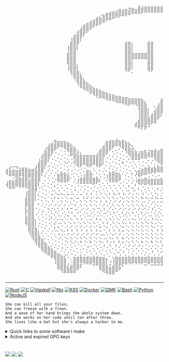 <pre>
⠀⠀⠀⠀⠀⠀⠀⠀⠀⠀⠀⠀⠀⠀⠀⠀⠀⠀⠀⠀⠀⠀⠀⠀⠀⠀⠀⠀⠀⠀⠀⠀⠀⠀⠀⠀⠀⠀⠀⠀⠀⢀⠀⠀⠀⠀⠀⠀⠀⠀⡀⠀⠀⠀⠀⠀⠀⠀⠀⠀⠀⠀⠀⠀⠀⠀⠀⠀⠀⠀⠀⠀⠀⠀⠀⠀⠀⠀⠀⠀⠀⠀⠀⠀⠀⠀⠀⠀⠀⠀⠀⠀
⠀⠀⠀⠀⠀⠀⠀⠀⠀⠀⠀⠀⠀⠀⠀⠀⠀⠀⠀⠀⠀⠀⠀⠀⠀⠀⠀⠀⠀⠀⠀⠀⠀⠀⢀⣤⣠⣤⣲⣶⣤⣿⣾⣿⣿⣿⣿⣿⣿⣿⣾⣾⣵⣶⣲⣤⢤⣄⣀⡀⠀⠀⠀⠀⠀⠀⠀⠀⠀⠀⠀⠀⠀⠀⠀⠀⠀⠀⠀⠀⠀⠀⠀⠀⠀⠀⠀⠀⠀⠀⠀⠀
⠀⠀⠀⠀⠀⠀⠀⠀⠀⠀⠀⠀⠀⠀⠀⠀⠀⠀⠀⠀⠀⠀⠀⠀⠀⠀⠀⠀⠀⢀⣄⣶⣾⣿⣿⣿⣿⡿⠿⠛⠛⠛⠋⠉⠉⠉⠉⠉⠉⠉⠛⠛⠛⠻⠿⣿⣿⣿⣿⣽⣴⣤⡀⠀⠀⠀⠀⠀⠀⠀⠀⠀⠀⠀⠀⠀⠀⠀⠀⠀⠀⠀⠀⠀⠀⠀⠀⠀⠀⠀⠀⠀
⠀⠀⠀⠀⠀⠀⠀⠀⠀⠀⠀⠀⠀⠀⠀⠀⠀⠀⠀⠀⠀⠀⠀⠀⠀⠀⢀⣠⣾⣷⣿⡿⠿⠛⠉⠁⠀⠀⠀⠀⠀⠀⠀⠀⠀⠀⠀⠀⠀⠀⠀⠀⠀⠀⠀⠀⠀⠉⠙⠻⢿⣿⣿⣷⣦⣀⠀⠀⠀⠀⠀⠀⠀⠀⠀⠀⠀⠀⠀⠀⠀⠀⠀⠀⠀⠀⠀⠀⠀⠀⠀⠀
⠀⠀⠀⠀⠀⠀⠀⠀⠀⠀⠀⠀⠀⠀⠀⠀⠀⠀⠀⠀⠀⠀⠀⠀⣠⣶⣿⣿⡿⠟⠉⠀⠀⠀⠀⠀⠀⠀⠀⠀⠀⠀⠀⠀⠀⠀⠀⠀⠀⠀⠀⠀⠀⠀⠀⠀⠀⠀⠀⠀⠀⠈⠙⢿⣿⣿⣧⡄⠀⠀⠀⠀⠀⠀⠀⠀⠀⠀⠀⠀⠀⠀⠀⠀⠀⠀⠀⠀⠀⠀⠀⠀
⠀⠀⠀⠀⠀⠀⠀⠀⠀⠀⠀⠀⠀⠀⠀⠀⠀⠀⠀⠀⠀⠀⢀⣼⣿⣿⠟⠁⠀⠀⠀⠀⠀⠀⠀⠀⠀⠀⠀⠀⠀⠀⠀⠀⠀⠀⠀⠀⠀⠀⠀⠀⠀⠀⠀⠀⠀⠀⠀⠀⠀⠀⠀⠀⠈⠻⣿⣿⣢⡀⠀⠀⠀⠀⠀⠀⠀⠀⠀⠀⠀⠀⠀⠀⠀⠀⠀⠀⠀⠀⠀⠀
⠀⠀⠀⠀⠀⠀⠀⠀⠀⠀⠀⠀⠀⠀⠀⠀⠀⠀⠀⠀⠀⣠⣽⣿⡟⠁⠀⠀⠀⠀⠀⠀⠀⠀⠀⠀⠀⠀⠀⠀⠀⠀⠀⠀⠀⠀⠀⠀⠀⠀⠀⠀⠀⠀⠀⠀⠀⠀⠀⠀⠀⠀⠀⠀⠀⠀⠘⢿⣿⣟⡄⠀⠀⠀⠀⠀⠀⠀⠀⠀⠀⠀⠀⠀⠀⠀⠀⠀⠀⠀⠀⠀
⠀⠀⠀⠀⠀⠀⠀⠀⠀⠀⠀⠀⠀⠀⠀⠀⠀⠀⠀⠀⢰⣿⣿⡏⠀⠀⠀⠀⠀⠀⠀⠀⠀⠀⠀⠀⠀⠀⠀⠀⠀⠀⠀⠀⠀⠀⠀⠀⠀⠀⠀⠀⠀⠀⠀⠀⠀⠀⠀⠀⠀⠀⠀⠀⠀⠀⠀⠀⢻⣿⣞⡄⠀⠀⠀⠀⠀⠀⠀⠀⠀⠀⠀⠀⠀⠀⠀⠀⠀⠀⠀⠀
⠀⠀⠀⠀⠀⠀⠀⠀⠀⠀⠀⠀⠀⠀⠀⠀⠀⠀⠀⢀⣿⣿⡟⠀⠀⠀⠀⠀⠀⠀⠀⠀⠀⠀⠀⠀⠀⣾⣿⡆⠀⠀⠀⠀⣿⣿⠀⠀⠀⢀⣾⣶⠄⠀⠀⠀⠀⠀⠀⠀⠀⠀⠀⠀⠀⠀⠀⠀⠀⢿⣿⡽⠀⠀⠀⠀⠀⠀⠀⠀⠀⠀⠀⠀⠀⠀⠀⠀⠀⠀⠀⠀
⠀⠀⠀⠀⠀⠀⠀⠀⠀⠀⠀⠀⠀⠀⠀⠀⠀⠀⠀⢸⣿⣿⠇⠀⠀⠀⠀⠀⠀⠀⠀⠀⠀⠀⠀⠀⠀⣿⣿⡇⠀⠀⠀⠀⣿⣿⠀⠀⠀⠀⢉⠉⠀⠀⠀⠀⠀⠀⠀⠀⠀⠀⠀⠀⠀⠀⠀⠀⠀⠘⣿⣿⣇⠀⠀⠀⠀⠀⠀⠀⠀⠀⠀⠀⠀⠀⠀⠀⠀⠀⠀⠀
⠀⠀⠀⠀⠀⠀⠀⠀⠀⠀⠀⠀⠀⠀⠀⠀⠀⠀⠀⣾⣿⣿⠀⠀⠀⠀⠀⠀⠀⠀⠀⠀⠀⠀⠀⠀⠀⣿⣿⣷⣶⣶⣶⣶⣿⣿⠀⠀⠀⠀⣴⣦⠀⠀⠀⠀⠀⠀⠀⠀⠀⠀⠀⠀⠀⠀⠀⠀⠀⠀⣿⣿⣹⠀⠀⠀⠀⠀⠀⠀⠀⠀⠀⠀⠀⠀⠀⠀⠀⠀⠀⠀
⠀⠀⠀⠀⠀⠀⠀⠀⠀⠀⠀⠀⠀⠀⠀⠀⠀⠀⠀⣿⣿⣿⠀⠀⠀⠀⠀⠀⠀⠀⠀⠀⠀⠀⠀⠀⠀⣿⣿⡟⠛⠛⠛⠛⣿⣿⠀⠀⠀⠀⣿⣿⠀⠀⠀⠀⠀⠀⠀⠀⠀⠀⠀⠀⠀⠀⠀⠀⠀⠀⣿⣿⣿⠀⠀⠀⠀⠀⠀⠀⠀⠀⠀⠀⠀⠀⠀⠀⠀⠀⠀⠀
⠀⠀⠀⠀⠀⠀⠀⠀⠀⠀⠀⠀⠀⠀⠀⠀⠀⠀⠀⢻⣿⣿⡄⠀⠀⠀⠀⠀⠀⠀⠀⠀⠀⠀⠀⠀⠀⣿⣿⡇⠀⠀⠀⠀⣿⣿⠀⠀⠀⠀⣿⣿⠀⠀⠀⠀⠀⠀⠀⠀⠀⠀⠀⠀⠀⠀⠀⠀⠀⠀⣿⣿⣽⠃⠀⠀⠀⠀⠀⠀⠀⠀⠀⠀⠀⠀⠀⠀⠀⠀⠀⠀
⠀⠀⠀⠀⠀⠀⠀⠀⠀⠀⠀⠀⠀⠀⠀⠀⠀⠀⠀⠸⣿⣿⣇⠀⠀⠀⠀⠀⠀⠀⠀⠀⠀⠀⠀⠀⠀⢿⡿⠃⠀⠀⠀⠀⢿⡿⠀⠀⠀⠀⢿⡿⠀⠀⠀⠀⠀⠀⠀⠀⠀⠀⠀⠀⠀⠀⠀⠀⠀⢰⣿⡿⠇⠀⠀⠀⠀⠀⠀⠀⠀⠀⠀⠀⠀⠀⠀⠀⠀⠀⠀⠀
⠀⠀⠀⠀⠀⠀⠀⠀⠀⠀⠀⠀⠀⠀⠀⠀⠀⠀⠀⠀⠹⣿⣿⣆⠀⠀⠀⠀⠀⠀⠀⠀⠀⠀⠀⠀⠀⠀⠀⠁⠀⠀⠀⠀⠀⠀⠀⠀⠀⠀⠀⠀⠀⠀⠀⠀⠀⠀⠀⠀⠀⠀⠀⠀⠀⠀⠀⠀⢀⣿⣿⡻⠀⠀⠀⠀⠀⠀⠀⠀⠀⠀⠀⠀⠀⠀⠀⠀⠀⠀⠀⠀
⠀⠀⠀⠀⠀⠀⠀⠀⠀⠀⠀⠀⠀⠀⠀⠀⠀⠀⠀⠀⠀⠹⣿⣿⣆⠀⠀⠀⠀⠀⠀⠀⠀⠀⠀⠀⠀⠀⠀⠀⠀⠀⠀⠀⠀⠀⠀⠀⠀⠀⠀⠀⠀⠀⠀⠀⠀⠀⠀⠀⠀⠀⠀⠀⠀⠀⠀⢠⣾⣿⡷⠁⠀⠀⠀⠀⠀⠀⠀⠀⠀⠀⠀⠀⠀⠀⠀⠀⠀⠀⠀⠀
⠀⠀⠀⠀⠀⠀⠀⠀⠀⠀⠀⠀⠀⠀⠀⠀⠀⠀⠀⠀⠀⠀⠹⣿⣿⣷⣄⠀⠀⠀⠀⠀⠀⠀⠀⠀⠀⠀⠀⠀⠀⠀⠀⠀⠀⠀⠀⠀⠀⠀⠀⠀⠀⠀⠀⠀⠀⠀⠀⠀⠀⠀⠀⠀⠀⢀⣴⣿⣿⠟⠁⠀⠀⠀⠀⠀⠀⠀⠀⠀⠀⠀⠀⠀⠀⠀⠀⠀⠀⠀⠀⠀
⠀⠀⠀⠀⠀⠀⠀⠀⠀⠀⠀⠀⠀⠀⠀⠀⠀⠀⠀⠀⠀⠀⠀⠉⠻⢿⣿⣷⣦⣄⡀⠀⠀⠀⠀⠀⠀⠀⠀⠀⠀⠀⠀⠀⠀⠀⠀⠀⠀⠀⠀⠀⠀⠀⠀⠀⠀⠀⠀⠀⠀⠀⣀⣤⣾⣿⣿⠟⠉⠀⠀⠀⠀⠀⠀⠀⠀⠀⠀⠀⠀⠀⠀⠀⠀⠀⠀⠀⠀⠀⠀⠀
⠀⠀⠀⠀⠀⠀⠀⠀⠀⠀⠀⠀⠀⠀⠀⠀⠀⠀⠀⠀⠀⠀⠀⠀⠀⠀⠋⠻⡿⣿⣿⣷⣦⣤⣀⣀⠀⠀⠀⠀⠀⠀⠀⠀⠀⠀⠀⠀⠀⠀⠀⠀⠀⠀⠀⠀⣀⣀⣤⣴⣶⣿⣿⣿⡿⠿⠁⠀⠀⠀⠀⠀⠀⠀⠀⠀⠀⠀⠀⠀⠀⠀⠀⠀⠀⠀⠀⠀⠀⠀⠀⠀
⠀⠀⠀⠀⠀⠀⠀⠀⠀⠀⠀⠀⠀⠀⠀⠀⠀⠀⠀⠀⠀⠀⠀⠀⠀⠀⠀⠀⠈⠉⠙⠻⠿⢿⣿⣿⣿⣿⣶⣶⣶⣶⣦⡀⠀⠀⠀⠀⣴⣶⣶⣶⣶⣾⣿⣿⣿⣿⣿⣿⠿⠟⠉⠁⠀⠀⠀⠀⠀⠀⠀⠀⠀⠀⠀⠀⠀⠀⠀⠀⠀⠀⠀⠀⠀⠀⠀⠀⠀⠀⠀⠀
⠀⠀⠀⠀⠀⠀⠀⠀⠀⠀⠀⠀⠀⠀⠀⠀⠀⠀⠀⠀⠀⠀⠀⠀⠀⠀⠀⠀⠀⠀⠀⠀⠀⠀⠈⠉⠙⠻⠟⠛⠻⣿⣿⣷⠀⠀⡀⣰⣿⣿⠟⠿⠟⠝⠛⠉⠑⠁⠀⠀⠀⠀⠀⠀⠀⠀⠀⠀⠀⠀⠀⠀⠀⠀⠀⠀⠀⠀⠀⠀⠀⠀⠀⠀⠀⠀⠀⠀⠀⠀⠀⠀
⠀⠀⠀⠀⠀⠀⠀⠀⠀⠀⠀⠀⠀⠀⠀⠀⠀⠀⠀⠀⠀⠀⠀⠀⠀⠀⠀⠀⠀⠀⠀⠀⠀⠀⠀⠀⠀⠀⠀⠀⠀⢺⣿⣿⡆⠀⣰⣿⣿⡽⠀⠀⠀⠀⠀⠀⠀⠀⠀⠀⠀⠀⠀⠀⠀⠀⠀⠀⠀⠀⠀⠀⠀⠀⠀⠀⠀⠀⠀⠀⠀⠀⠀⠀⠀⠀⠀⠀⠀⠀⠀⠀
⠀⠀⠀⠀⠀⠀⠀⠀⠀⠀⠀⠀⠀⠀⠀⠀⠀⠀⠀⠀⠀⠀⠀⠀⠀⠀⠀⠀⠀⠀⠀⠀⠀⠀⠀⠀⠀⠀⠀⠀⠀⢸⣿⣿⡇⣴⣿⣿⡏⠁⠀⠀⠀⠀⠀⠀⠀⠀⠀⠀⠀⠀⠀⠀⠀⠀⠀⠀⠀⠀⠀⠀⠀⠀⠀⠀⠀⠀⠀⠀⠀⠀⠀⠀⠀⠀⠀⠀⠀⠀⠀⠀
⠀⠀⠀⠀⠀⠀⠀⠀⠀⠀⠀⠀⠀⠀⠀⠀⠀⠀⠀⠀⠀⠀⠀⠀⠀⠀⠀⠀⠀⠀⠀⠀⠀⠀⠀⠀⠀⠀⠀⠀⠀⣼⣿⣿⣿⣿⣿⠋⠀⠀⠀⠀⠀⠀⠀⠀⠀⠀⠀⠀⠀⠀⠀⠀⠀⠀⠀⠀⠀⠀⠀⠀⠀⠀⠀⠀⠀⠀⠀⠀⠀⠀⠀⠀⠀⠀⠀⠀⠀⠀⠀⠀
⠀⠀⠀⠀⠀⠀⠀⠀⠀⠀⠀⠀⠀⠀⠀⠀⠀⠀⠀⠀⠀⠀⠀⠀⠀⠀⠀⠀⠀⠀⠀⠀⠀⠀⠀⠀⠀⠀⠀⠀⣾⣿⣿⣿⣻⠋⠉⠀⠀⠀⠀⠀⠀⠀⠀⠀⠀⠀⠀⠀⠀⠀⠀⠀⠀⠀⠀⠀⠀⠀⠀⠀⠀⠀⠀⠀⠀⠀⠀⠀⠀⠀⠀⠀⠀⠀⠀⠀⠀⠀⠀⠀
⠀⠀⠀⠀⠀⠀⠀⠀⠀⠀⠀⠀⠀⠀⠀⠀⠀⠀⠀⠀⠀⠀⠀⠀⠀⠀⠀⠀⠀⠀⠀⠀⠀⠀⠀⠀⠀⠀⠀⠀⠀⠉⠃⠋⠀⠀⠀⠀⠀⠀⠀⠀⠀⠀⠀⠀⠀⠀⠀⠀⠀⠀⠀⠀⠀⠀⠀⠀⠀⠀⠀⠀⠀⠀⠀⠀⠀⠀⠀⠀⠀⠀⠀⠀⠀⠀⠀⠀⠀⠀⠀⠀
⠀⠀⠀⠀⠀⠀⠀⠀⠀⠀⠀⠀⠀⠀⠀⠀⠀⠀⠀⠀⠀⠀⠀⠀⠀⠀⠀⠀⠀⠀⠀⠀⠀⠀⠀⠀⠀⠀⠀⠀⠀⠀⠀⠀⠀⠀⠀⠀⠀⠀⠀⠀⠀⠀⠀⠀⠀⠀⠀⠀⠀⠀⠀⠀⠀⠀⠀⠀⠀⠀⠀⠀⠀⠀⠀⠀⠀⠀⠀⠀⠀⠀⠀⠀⠀⠀⠀⠀⠀⠀⠀⠀
⠀⠀⠀⠀⠀⠀⠀⠀⠀⠀⠀⠀⠀⠀⠀⣤⣀⣀⣀⠀⠀⠀⠀⠀⠀⠀⠀⠀⠀⠀⠀⣀⣠⣄⣴⣄⣤⡀⠀⠀⠀⠀⠀⠀⠀⠀⠀⠀⠀⠀⠀⠀⠀⠀⠀⠀⠀⠀⠀⠀⠀⠀⠀⠀⠀⠀⠀⠀⠀⠀⠀⠀⠀⠀⠀⠀⠀⠀⠀⠀⠀⠀⠀⠀⠀⠀⠀⠀⠀⠀⠀⠀
⠀⠀⠀⠀⠀⠀⠀⠀⠀⠀⠀⠀⠀⣰⣾⣾⣿⣿⣿⣿⡦⡀⠀⠀⠀⠀⠀⠀⠀⠀⣠⣿⣿⣿⠿⢿⣿⣿⡷⡄⠀⠀⠀⠀⠀⠀⠀⠀⠀⠀⠀⠀⠀⠀⠀⠀⠀⠀⠀⠀⠀⠀⠀⠀⠀⠀⠀⠀⠀⠀⠀⠀⠀⠀⠀⠀⠀⠀⠀⠀⠀⠀⠀⠀⠀⠀⠀⠀⠀⠀⠀⠀
⠀⠀⠀⠀⠀⠀⠀⠀⠀⠀⠀⠀⣜⣿⣿⠟⠁⠄⡙⢿⣿⣿⢄⠀⠀⠀⠀⠀⠀⣴⣿⣿⠟⡁⠄⠂⡙⢿⣿⣞⣄⢀⣀⡤⢠⣤⣴⣠⣶⣶⣴⣶⣾⣷⣷⣶⣶⣶⣂⣦⣤⣤⣀⡀⠀⠀⠀⠀⠀⠀⠀⠀⠀⠀⠀⠀⠀⠀⠀⠀⠀⠀⠀⠀⠀⠀⠀⠀⠀⠀⠀⠀
⠀⠀⠀⠀⠀⠀⠀⠀⠀⠀⠀⣰⣿⣿⠏⡈⠐⠠⠐⠠⠿⣿⣯⣧⣤⣤⣤⣤⣼⣿⣿⠋⠄⡐⢈⠐⠠⢈⢻⣿⣿⣾⣿⣿⣿⣿⣿⣿⣿⣿⣿⣿⣿⡟⠛⢻⣿⣿⣿⣿⣿⣿⣿⣯⣶⡤⣀⠀⠀⠀⠀⠀⠀⠀⠀⠀⠀⠀⠀⠀⠀⠀⠀⠀⠀⠀⠀⠀⠀⠀⠀⠀
⠀⠀⠀⠀⠀⠀⠀⠀⠀⠀⢰⣽⣿⡏⠐⠠⢁⠂⡁⢂⠐⣹⣿⣿⣿⣿⣿⣿⣿⣿⡇⡈⠐⡀⠂⠌⡐⢀⠂⢛⠛⡛⢉⠉⠄⠠⠹⣿⣿⣿⣿⣿⣿⠃⡈⠼⣿⣿⣿⣿⣿⣿⡟⠻⢿⣿⣷⣷⣢⡀⠀⠀⠀⠀⠀⠀⠀⠀⠀⠀⠀⠀⠀⠀⠀⠀⠀⠀⠀⠀⠀⠀
⠀⢀⣀⣀⠀⠀⠀⠀⠀⢠⣿⣿⡟⡠⢁⠂⠄⠂⠌⡁⠌⡘⢿⡿⠛⢿⡿⠛⢿⡿⠃⠄⠡⢀⠁⢂⠉⠄⡈⠄⢂⠐⠠⠈⢄⠁⡂⣌⣛⡛⠛⠋⠠⠐⡀⢂⠘⠻⠿⠿⠿⠋⢀⠂⠄⡈⠹⢿⣿⣿⣦⣀⠀⠀⠀⠀⠀⠀⠀⠀⠀⠀⠀⠀⢀⣀⢄⣤⣀⠀⠀⠀
⣴⣯⣴⣬⣵⣿⣿⣶⣶⣯⣿⣿⠁⠔⠠⠈⠄⡁⠂⠔⠠⠐⠠⠐⡈⣤⡄⠡⠀⠄⡈⠄⡁⣂⠌⠠⢈⠐⠠⠈⢄⣬⣶⣿⣿⣿⣿⣿⣿⣿⠇⡈⠄⡁⠢⢐⠨⠐⠄⢂⠐⡈⠄⡈⠔⠠⢁⠂⠌⣻⣿⣿⡧⡀⠀⠀⠀⠀⠀⠀⠀⠀⢀⣴⣿⣿⣿⣿⣿⣾⣢⠀
⠙⠿⠿⣿⡿⢿⣿⣿⣿⣿⣿⠇⡌⠠⠁⠌⣶⣿⣿⣮⠐⡁⢂⠡⢰⣿⣿⠂⡁⢂⠐⢠⣿⣿⣿⣧⠂⠌⡀⠃⠜⢿⠟⠛⢉⠡⢁⠠⠀⠄⢂⠐⠠⢀⠡⠂⠤⠡⠌⡀⠆⠰⠠⠐⡈⠔⠂⠌⡐⢀⠙⣿⣿⣿⠄⠀⠀⠀⠀⠀⠀⡠⣾⣿⣿⣿⣿⣿⣿⣿⣿⣷
⢀⣤⣌⣾⣿⣿⣿⣵⣿⣿⡿⠀⠄⠡⢈⡐⢿⣿⣿⡿⠁⡐⢰⣿⣿⣿⣿⣿⣿⡆⠈⠌⢿⣿⣿⠟⢀⠂⠄⠡⢨⣶⣶⣿⣶⣶⣶⣶⣷⣮⡄⡈⠐⡀⢂⠑⠂⢃⠒⠐⢊⠐⡁⠒⡐⢈⠐⡈⡐⢀⠂⠌⢿⣿⣟⣆⠀⠀⠀⢀⣴⣿⣿⡟⠉⠻⣿⣿⣿⣿⣿⡿
⢺⣿⣿⡿⣿⣿⣿⣿⣿⣿⠇⡈⠄⡁⠂⡄⠂⠄⠠⠐⠠⢀⠡⢉⠩⢉⠉⢋⠁⢂⠡⠈⠄⠠⠀⠌⠠⠈⡄⠁⠆⠙⢋⠛⠙⠛⠛⠛⠛⢛⠃⠄⠡⢀⠡⣈⠡⣈⢈⠡⡈⢄⠡⡁⢌⡈⢄⡁⢌⠠⡈⠐⡈⢿⣿⣟⣄⣰⣶⣿⣿⣿⣿⣤⢈⠐⣀⢙⣿⣿⣷⠃
⠀⠉⠉⠀⠀⠀⢈⣽⣿⡿⢈⠐⠠⢀⠡⠄⠡⠈⠄⡁⢂⠰⢀⠂⡐⠠⠈⠄⡈⠄⢂⠡⠈⠄⠡⠈⠄⠡⠄⠩⠄⠃⠄⢂⠡⠈⠄⠃⠌⢠⠈⠄⠡⠂⠔⠠⠐⠄⠢⠐⠄⠢⠐⠄⠢⠄⠢⠄⠢⠠⠁⠆⡐⠘⣿⣿⣿⣿⣿⠿⣿⣿⣿⣿⣿⣦⣠⣾⣿⣿⠃⠀
⠀⠀⠀⠀⠀⠀⢸⣿⣿⡇⠆⡈⠐⡀⠒⡈⠒⠑⢂⠒⠐⢂⠂⠒⡀⢃⠘⡀⢂⠘⡀⢂⠃⡘⠂⢃⠘⢂⠊⡐⢈⠂⡘⢀⠂⠡⢈⠂⠌⡀⠂⠌⡐⢁⠊⡐⢁⠊⡐⢁⠊⡐⢁⠊⡐⢂⠁⢂⠑⡀⢃⠒⠠⠁⢿⣿⣿⣿⠁⢂⠙⢿⣿⣿⣿⣿⣿⣿⠗⠁⠀⠀
⠀⠀⠀⠀⠀⠀⣿⣿⣿⠇⠂⠄⠡⡀⢡⠁⡉⢌⠠⡁⡉⠄⡉⢄⠡⡁⢌⠠⡁⢡⠈⡄⠡⢈⠌⡠⢉⠠⡁⢌⠠⡁⢉⡈⠡⢉⡈⡁⣉⢈⠡⡉⢠⠁⡌⢠⠁⡌⢠⠁⡌⢠⠁⡌⢐⠈⡌⢠⠁⢌⠠⢈⠡⢈⢸⣿⣿⣿⡇⠂⠌⣀⣽⣿⣿⣿⠟⠋⠀⠀⠀⠀
⠀⠀⠀⠀⠀⠀⡿⣿⣿⠀⠃⠌⡐⠠⠂⠔⠠⠂⠔⠠⠐⠰⢀⠢⠐⠄⠢⠐⠄⠂⠔⠠⢁⠢⠐⠄⠢⠐⠄⠢⠐⠄⠢⠠⢁⠂⡐⠄⠄⠢⠐⠄⠢⠐⠄⠢⠐⠄⠢⠐⠄⠢⠐⠄⠢⠐⠠⠂⠌⠠⠂⠄⡡⢈⠸⣿⣿⣿⣿⣶⣿⣿⣿⡿⠛⠉⠀⠀⠀⠀⠀⠀
⠀⠀⠀⠀⠀⠀⣧⣿⣿⠈⡐⢠⠀⡑⠌⢂⠡⠘⡀⢃⢉⠐⢂⡐⢁⠊⠄⡑⢈⠡⠘⠠⡁⢂⢁⠊⡐⢁⠊⡐⢁⠊⡐⢁⠂⡘⠠⢈⠂⡑⢈⠂⡑⢈⠂⡑⢈⠂⡑⢈⠂⡑⠈⡄⠃⠌⠡⠘⡈⠡⢈⠐⡐⠠⢌⣿⣿⣿⣿⡻⠿⠛⠁⠀⠀⠀⠀⠀⠀⠀⠀⠀
⠀⠀⠀⠀⠀⠀⣣⣿⣿⠐⡀⢂⠐⠠⡁⢂⠡⠌⡐⠤⠈⠤⠁⠄⢂⠡⠌⡐⠠⠡⢈⠡⠐⡈⠄⢂⠡⢂⠡⠈⠄⡂⠡⢂⠡⠄⠡⢂⠡⠐⠄⡡⠐⠠⡁⠌⠠⡁⠌⡀⠆⣈⠡⠠⠡⢈⡁⠆⡁⢂⠁⠂⠄⠡⢸⣿⣿⣏⠁⠀⠀⠀⠀⠀⠀⠀⠀⠀⠀⠀⠀⠀
⠀⠀⠀⠀⠀⠀⣿⣿⣿⡆⠐⠠⢈⠐⡁⢂⠂⠒⡀⢂⠑⡀⢃⠘⡀⢂⠒⡀⢃⠒⡀⢂⠑⡐⢈⠂⡐⠂⢂⠑⢂⠐⡁⢂⠂⡘⠐⢂⠂⡑⠂⠄⢃⠒⠐⡈⠒⡀⠒⡐⢂⠐⡀⢃⠒⠠⠐⢂⠐⡀⠊⠄⡁⠂⣽⣿⣿⠌⠀⠀⠀⠀⠀⠀⠀⠀⠀⠀⠀⠀⠀⠀
⠀⠀⠀⠀⠀⠀⠙⣿⣿⡇⠌⡐⠠⠈⠄⡃⣈⠡⢈⠄⡡⢈⠄⡡⢈⠄⡡⢈⠄⣂⠡⣈⠐⡈⢄⠡⣈⠡⡈⢌⠠⡁⢌⠠⡁⢌⡈⠄⡡⢈⠌⡈⢄⡈⢡⢈⠁⡌⢁⠄⡡⢈⠄⡡⢈⡁⢡⢈⠐⠠⢁⠂⠄⢡⣿⣿⣽⠀⠀⠀⠀⠀⠀⠀⠀⠀⠀⠀⠀⠀⠀⠀
⠀⠀⠀⠀⠀⠀⠀⢿⣿⣿⡄⠠⠁⠌⠠⠡⠄⠢⠄⠆⠰⠀⠆⠰⠀⠆⠰⠀⠆⠤⠐⡀⠆⠰⠀⠆⠤⠐⠄⠢⠐⠄⠢⠐⠄⠢⠀⠆⠰⠀⠆⠰⠠⠐⠄⠢⠐⠄⠢⠐⠄⠢⠐⠄⠢⠐⠄⠂⠌⡐⠄⡈⠐⣸⣿⣟⠃⠀⠀⠀⠀⠀⠀⠀⠀⠀⠀⠀⠀⠀⠀⠀
⠀⠀⠀⠀⠀⠀⠀⠘⣿⣿⣧⠡⠈⠄⡁⢂⠘⡐⢂⠊⡐⢁⠊⡐⢁⠊⡐⢁⠊⡐⠒⠐⡈⠒⢁⠊⡐⢈⠂⡑⢈⠂⡑⢈⠂⡑⢈⠂⡑⢈⠂⡑⠂⡑⠊⡐⢁⠊⡐⢁⠊⡐⢁⠊⡐⢁⠊⡐⢂⠐⠠⢀⢱⣿⣿⡟⠀⠀⠀⠀⠀⠀⠀⠀⠀⠀⠀⠀⠀⠀⠀⠀
⠀⠀⠀⠀⠀⠀⠀⠀⠘⣿⣿⣷⡁⢂⠐⠠⢈⠐⠠⡁⢌⠠⡁⣌⠠⡁⣌⠠⡁⢌⡈⢡⢈⢡⠈⡄⣉⠠⡁⢌⠠⡁⣌⠠⡁⣌⠠⡁⡌⢠⡁⢌⡁⡄⡡⢈⠄⡡⣈⠄⡡⣈⠄⡡⢈⠄⢂⠡⠀⠌⡐⢠⣿⣿⡿⠀⠀⠀⠀⠀⠀⠀⠀⠀⠀⠀⠀⠀⠀⠀⠀⠀
⠀⠀⠀⠀⠀⠀⠀⠀⠀⠘⢿⣿⣿⣄⠌⡐⠠⢈⠐⡀⢂⠡⠐⠠⠐⢠⠠⠐⠄⢂⠰⢀⠢⠀⠆⡐⢀⠂⠔⠠⠂⠔⠠⠐⠠⠠⠐⠄⠰⠀⠄⠂⠤⠐⡀⠆⡐⠄⠠⢂⠐⠠⠐⣀⠂⠌⡀⢂⠁⢂⣰⣿⣿⡗⠁⠀⠀⠀⠀⠀⠀⠀⠀⠀⠀⠀⠀⠀⠀⠀⠀⠀
⠀⠀⠀⠀⠀⠀⠀⠀⠀⠀⠀⠻⣿⣿⣷⣤⠁⠌⡐⢀⠂⠄⡁⢂⠁⡂⠄⠡⠈⠄⠂⠄⢂⠁⢂⡐⢠⠈⡂⠡⠈⠄⠡⢈⠂⢡⠈⠄⡡⠘⠠⢁⠂⠡⠐⡐⠠⡈⢐⠀⡊⠄⠡⢀⠂⡐⢀⠂⢌⣴⣿⣿⠟⠀⠀⠀⠀⠀⠀⠀⠀⠀⠀⠀⠀⠀⠀⠀⠀⠀⠀⠀
⠀⠀⠀⠀⠀⠀⠀⠀⠀⠀⠀⠀⠈⠛⣿⣿⣿⣦⡔⢂⠈⣐⣀⣆⣐⣠⣈⣄⣡⣈⣐⠈⠄⡈⣄⣐⣀⣂⣄⣡⣈⣄⣁⣂⣌⣀⣂⣐⣠⣁⣂⠄⡈⠄⣡⣀⣡⣐⣀⣂⣐⣈⣐⣀⠂⡐⣠⣾⣿⣿⡻⠃⠀⠀⠀⠀⠀⠀⠀⠀⠀⠀⠀⠀⠀⠀⠀⠀⠀⠀⠀⠀
⠀⠀⠀⠀⠀⠀⠀⠀⠀⠀⠀⠀⠀⠀⠀⢹⣿⣿⣿⠀⢂⣿⣿⣿⣿⣿⣿⣿⣿⣿⣿⡗⢠⢸⣿⣿⣿⣿⣿⣿⣿⣿⣿⣿⣿⣿⣿⣿⣿⣿⣿⡇⡐⠸⣿⣿⢿⢿⣿⣿⣿⣿⣿⣿⡇⢠⢹⣿⣿⡍⠀⠀⠀⠀⠀⠀⠀⠀⠀⠀⠀⠀⠀⠀⠀⠀⠀⠀⠀⠀⠀⠀
⠀⠀⠀⠀⠀⠀⠀⠀⠀⠀⠀⠀⠀⠀⠀⠈⣿⣿⣿⣜⣴⣿⣿⡞⠈⠉⠉⠚⠛⣿⣿⣧⣒⣼⣿⣟⠏⠉⠈⠁⠈⠈⠁⠒⠉⠒⠓⠚⠚⣿⣿⣷⣌⣿⣿⣿⠟⠀⠀⠁⠁⢹⣿⣿⣧⣦⣾⣿⣿⠃⠀⠀⠀⠀⠀⠀⠀⠀⠀⠀⠀⠀⠀⠀⠀⠀⠀⠀⠀⠀⠀⠀
⠀⠀⠀⠀⠀⠀⠀⠀⠀⠀⠀⠀⠀⠀⠀⠀⠉⢻⣿⣿⣿⣿⠋⠀⠀⠀⠀⠀⠀⠙⢿⣿⣿⣿⠿⠋⠀⠀⠀⠀⠀⠀⠀⠀⠀⠀⠀⠀⠀⠈⠻⣿⣿⣿⡿⠋⠀⠀⠀⠀⠀⠀⠘⠻⡿⢿⣟⠟⠁⠀⠀⠀⠀⠀⠀⠀⠀⠀⠀⠀⠀⠀⠀⠀⠀⠀⠀⠀⠀⠀⠀⠀
⠀⠀⠀⠀⠀⠀⠀⠀⠀⠀⠀⠀⠀⠀⠀⠀⠀⠀⠀⠀⠀⠀⠀⠀⠀⠀⠀⠀⠀⠀⠀⠈⠉⠉⠀⠀⠀⠀⠀⠀⠀⠀⠀⠀⠀⠀⠀⠀⠀⠀⠀⠀⠀⠀⠀⠀⠀⠀⠀⠀⠀⠀⠀⠀⠀⠀⠀⠀⠀⠀⠀⠀⠀⠀⠀⠀⠀⠀⠀⠀⠀⠀⠀⠀⠀⠀⠀⠀⠀⠀⠀⠀
</pre>

---

[![Rust](https://img.shields.io/badge/-Rust-141414?style=flat&logo=rust)](https://www.rust-lang.org/)
[![C](https://img.shields.io/badge/-C-141414?style=flat&logo=c)](https://clang.llvm.org/)
[![Haskell](https://img.shields.io/badge/-Haskell-141414?style=flat&logo=haskell)](https://www.haskell.org/)
[![Nix](https://img.shields.io/badge/-Nix-141414?style=flat&logo=nixos)](https://www.nixos.org/)
[![K8S](https://img.shields.io/badge/-K8S-141414?style=flat&logo=kubernetes)](https://www.kubernetes.org/)
[![Docker](https://img.shields.io/badge/-Docker-141414?style=flat&logo=docker)](https://www.docker.org/)
[![QMK](https://img.shields.io/badge/-QMK-141414?style=flat&logo=qmk)](https://www.qmk.org/)
[![Bash](https://img.shields.io/badge/-Bash-141414?style=flat&logo=gnubash)](https://tiswww.case.edu/php/chet/bash/bashtop.html)
[![Python](https://img.shields.io/badge/-Python-141414?style=flat&logo=python)](https://www.python.org/)
[![NodeJS](https://img.shields.io/badge/-NodeJS-141414?style=flat&logo=nodedotjs)](https://www.node.org/)



```
She can kill all your files;
She can freeze with a frown.
And a wave of her hand brings the whole system down.
And she works on her code until ten after three.
She lives like a bat but she's always a hacker to me.
```

<details>
  <summary>Quick links to some software I make</summary>


[![Rust](https://img.shields.io/badge/-Rust-141414?style=flat&logo=rust)](https://www.rust-lang.org/) [EZA: a modern, maintained replacement for ls](https://github.com/eza-community/eza)

[![Rust](https://img.shields.io/badge/-Rust-141414?style=flat&logo=rust)](https://www.rust-lang.org/) [powertest: trycmd test generator (wip)](https://github.com/eza-community/powertest)

[![Rust](https://img.shields.io/badge/-Rust-141414?style=flat&logo=rust)](https://www.rust-lang.org/) [fortune-kind: A new kinda fortune](https://github.com/cafkafk/fortune-kind)

[![Rust](https://img.shields.io/badge/-Rust-141414?style=flat&logo=rust)](https://www.rust-lang.org/) [seidr: declarative stow clone](https://github.com/cafkafk/seidr)

[![Haskell](https://img.shields.io/badge/-Haskell-141414?style=flat&logo=haskell)](https://www.haskell.org/) [maid: clean your folders](https://github.com/cafkafk/maid)

[![C](https://img.shields.io/badge/-C-141414?style=flat&logo=c)](https://clang.llvm.org/) [li: simple, safe laptop backlight](https://github.com/cafkafk/li)

[![C](https://img.shields.io/badge/-C-141414?style=flat&logo=c)](https://clang.llvm.org/) [ncrc: net-cat relay chat](https://github.com/cafkafk/ncrc)

[![C](https://img.shields.io/badge/-C-141414?style=flat&logo=c)](https://clang.llvm.org/) [qmk-firmware: my keyboard layout](https://github.com/cafkafk/qmk_firmware)

[![fish](https://img.shields.io/badge/-fish-141414?style=flat&logo=gnubash)](https://tiswww.case.edu/php/chet/bash/bashtop.html) [pass-crypt-mount: mount LUKS volumes via pass](https://github.com/cafkafk/pass-crypt-mount)

  
</details>

<details>
  <summary>Active and expired GPG keys</summary>

**Active**:

[expires: 2024-08-24]: 2ABF AD31 1946 163C D3D5  E09C 26C5 42FD 97F9 65CE

[expires: 2024-09-13]: 208A 2A66 8A2F CDE7 B5D3  8F64 CDDC 792F 6552 51ED

**Expired**:

[expired: 2023-08-21]: 7B9E E848 D074 AE03 7A0C 651A 8ED4 DEF7 375A 30C8

</details>

#
![](https://komarev.com/ghpvc/?username=cafkafk) 
![](https://img.shields.io/badge/Built_With-Nix-5277C3.svg?logo=nixos&labelColor=73C3D5)
![](https://img.shields.io/static/v1?logo=nixos&logoColor=white&label=&message=Built%20with%20Nix&color=41439a)
